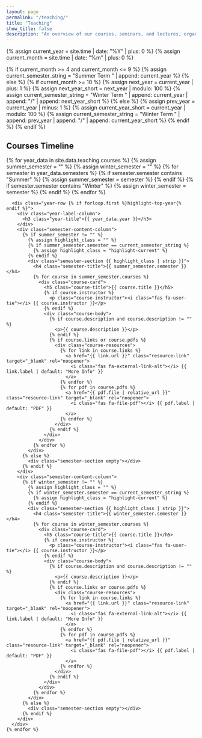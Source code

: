 ```yaml
---
layout: page
permalink: "/teaching/"
title: "Teaching"
show_title: false
description: "An overview of our courses, seminars, and lectures, organized by semester."
---
```


{% assign current_year = site.time | date: "%Y" | plus: 0 %}
{% assign current_month = site.time | date: "%m" | plus: 0 %}

{% if current_month >= 4 and current_month <= 9 %}
  {% assign current_semester_string = "Summer Term " | append: current_year %}
{% else %}
  {% if current_month >= 10 %}
    {% assign next_year = current_year | plus: 1 %}
    {% assign next_year_short = next_year | modulo: 100 %}
    {% assign current_semester_string = "Winter Term " | append: current_year | append: "/" | append: next_year_short %}
  {% else %}
    {% assign prev_year = current_year | minus: 1 %}
    {% assign current_year_short = current_year | modulo: 100 %}
    {% assign current_semester_string = "Winter Term " | append: prev_year | append: "/" | append: current_year_short %}
  {% endif %}
{% endif %}

<div class="timeline-section">
  <h2 class="timeline-title">Courses Timeline</h2>
  <div class="teaching-by-year-container">
    {% for year_data in site.data.teaching.courses %}
      {% assign summer_semester = "" %}
      {% assign winter_semester = "" %}
      {% for semester in year_data.semesters %}
        {% if semester.semester contains "Summer" %}
          {% assign summer_semester = semester %}
        {% endif %}
        {% if semester.semester contains "Winter" %}
          {% assign winter_semester = semester %}
        {% endif %}
      {% endfor %}

      <div class="year-row {% if forloop.first %}highlight-top-year{% endif %}">
        <div class="year-label-column">
          <h3 class="year-title">{{ year_data.year }}</h3>
        </div>
        <div class="semester-content-column">
          {% if summer_semester != "" %}
            {% assign highlight_class = "" %}
            {% if summer_semester.semester == current_semester_string %}
              {% assign highlight_class = "highlight-current" %}
            {% endif %}
            <div class="semester-section {{ highlight_class | strip }}">
              <h4 class="semester-title">{{ summer_semester.semester }}</h4>
              {% for course in summer_semester.courses %}
                <div class="course-card">
                  <h5 class="course-title">{{ course.title }}</h5>
                  {% if course.instructor %}
                    <p class="course-instructor"><i class="fas fa-user-tie"></i> {{ course.instructor }}</p>
                  {% endif %}
                  <div class="course-body">
                    {% if course.description and course.description != "" %}
                      <p>{{ course.description }}</p>
                    {% endif %}
                    {% if course.links or course.pdfs %}
                      <div class="course-resources">
                        {% for link in course.links %}
                          <a href="{{ link.url }}" class="resource-link" target="_blank" rel="noopener">
                            <i class="fas fa-external-link-alt"></i> {{ link.label | default: "More Info" }}
                          </a>
                        {% endfor %}
                        {% for pdf in course.pdfs %}
                          <a href="{{ pdf.file | relative_url }}" class="resource-link" target="_blank" rel="noopener">
                            <i class="fas fa-file-pdf"></i> {{ pdf.label | default: "PDF" }}
                          </a>
                        {% endfor %}
                      </div>
                    {% endif %}
                  </div>
                </div>
              {% endfor %}
            </div>
          {% else %}
            <div class="semester-section empty"></div>
          {% endif %}
        </div>
        <div class="semester-content-column">
          {% if winter_semester != "" %}
            {% assign highlight_class = "" %}
            {% if winter_semester.semester == current_semester_string %}
              {% assign highlight_class = "highlight-current" %}
            {% endif %}
            <div class="semester-section {{ highlight_class | strip }}">
              <h4 class="semester-title">{{ winter_semester.semester }}</h4>
              {% for course in winter_semester.courses %}
                <div class="course-card">
                  <h5 class="course-title">{{ course.title }}</h5>
                  {% if course.instructor %}
                    <p class="course-instructor"><i class="fas fa-user-tie"></i> {{ course.instructor }}</p>
                  {% endif %}
                  <div class="course-body">
                    {% if course.description and course.description != "" %}
                      <p>{{ course.description }}</p>
                    {% endif %}
                    {% if course.links or course.pdfs %}
                      <div class="course-resources">
                        {% for link in course.links %}
                          <a href="{{ link.url }}" class="resource-link" target="_blank" rel="noopener">
                            <i class="fas fa-external-link-alt"></i> {{ link.label | default: "More Info" }}
                          </a>
                        {% endfor %}
                        {% for pdf in course.pdfs %}
                          <a href="{{ pdf.file | relative_url }}" class="resource-link" target="_blank" rel="noopener">
                            <i class="fas fa-file-pdf"></i> {{ pdf.label | default: "PDF" }}
                          </a>
                        {% endfor %}
                      </div>
                    {% endif %}
                  </div>
                </div>
              {% endfor %}
            </div>
          {% else %}
            <div class="semester-section empty"></div>
          {% endif %}
        </div>
      </div>
    {% endfor %}
  </div>
</div>
